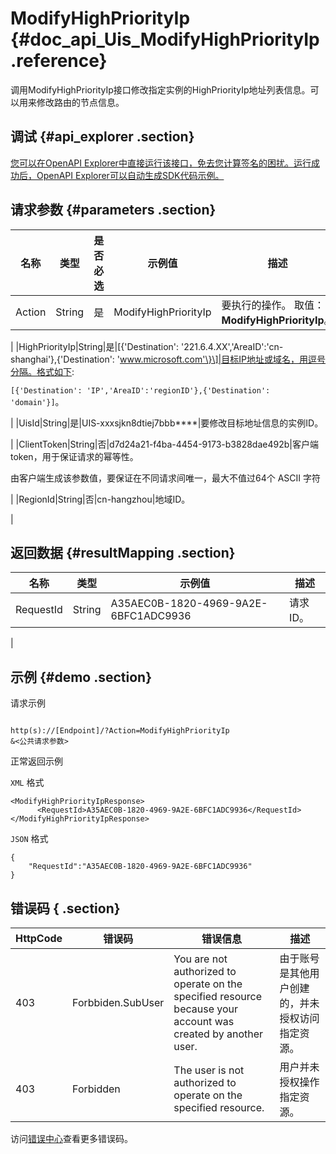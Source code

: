 # ModifyHighPriorityIp {#doc_api_Uis_ModifyHighPriorityIp .reference}

调用ModifyHighPriorityIp接口修改指定实例的HighPriorityIp地址列表信息。可以用来修改路由的节点信息。

## 调试 {#api_explorer .section}

[您可以在OpenAPI Explorer中直接运行该接口，免去您计算签名的困扰。运行成功后，OpenAPI Explorer可以自动生成SDK代码示例。](https://api.aliyun.com/#product=Uis&api=ModifyHighPriorityIp&type=RPC&version=2018-08-21)

## 请求参数 {#parameters .section}

|名称|类型|是否必选|示例值|描述|
|--|--|----|---|--|
|Action|String|是|ModifyHighPriorityIp|要执行的操作。 取值：**ModifyHighPriorityIp**。

 |
|HighPriorityIp|String|是|\[\{'Destination': '221.6.4.XX','AreaID':'cn-shanghai'\},\{'Destination': 'www.microsoft.com'\}\]|目标IP地址或域名，用逗号分隔。格式如下:

 `[{'Destination': 'IP','AreaID':'regionID'},{'Destination': 'domain'}]`。

 |
|UisId|String|是|UIS-xxxsjkn8dtiej7bbb\*\*\*\*|要修改目标地址信息的实例ID。

 |
|ClientToken|String|否|d7d24a21-f4ba-4454-9173-b3828dae492b|客户端token，用于保证请求的幂等性。

 由客户端生成该参数值，要保证在不同请求间唯一，最大不值过64个 ASCII 字符

 |
|RegionId|String|否|cn-hangzhou|地域ID。

 |

## 返回数据 {#resultMapping .section}

|名称|类型|示例值|描述|
|--|--|---|--|
|RequestId|String|A35AEC0B-1820-4969-9A2E-6BFC1ADC9936|请求ID。

 |

## 示例 {#demo .section}

请求示例

``` {#request_demo}

http(s)://[Endpoint]/?Action=ModifyHighPriorityIp
&<公共请求参数>

```

正常返回示例

`XML` 格式

``` {#xml_return_success_demo}
<ModifyHighPriorityIpResponse>
      <RequestId>A35AEC0B-1820-4969-9A2E-6BFC1ADC9936</RequestId>
</ModifyHighPriorityIpResponse>
```

`JSON` 格式

``` {#json_return_success_demo}
{
	"RequestId":"A35AEC0B-1820-4969-9A2E-6BFC1ADC9936"
}
```

## 错误码 { .section}

|HttpCode|错误码|错误信息|描述|
|--------|---|----|--|
|403|Forbbiden.SubUser|You are not authorized to operate on the specified resource because your account was created by another user.|由于账号是其他用户创建的，并未授权访问指定资源。|
|403|Forbidden|The user is not authorized to operate on the specified resource.|用户并未授权操作指定资源。|

访问[错误中心](https://error-center.aliyun.com/status/product/Uis)查看更多错误码。

